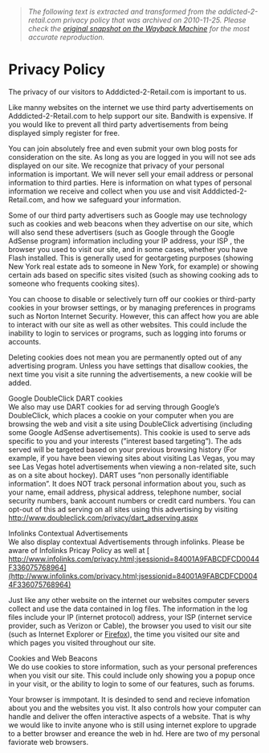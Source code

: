 > *The following text is extracted and transformed from the addicted-2-retail.com privacy policy that was archived on 2010-11-25. Please check the [original snapshot on the Wayback Machine](https://web.archive.org/web/20101125062037id_/http%3A//addicted-2-retail.com/adddicted-2-retail-privacy-policy) for the most accurate reproduction.*

# Privacy Policy

The privacy of our visitors to Adddicted-2-Retail.com is important to us.

Like manny websites on the internet we use third party advertisements on Adddicted-2-Retail.com to help support our site. Bandwith is expensive. If you would like to prevent all third party advertisements from being displayed simply register for free. 

You can join absolutely free and even submit your own blog posts for consideration on the site. As long as you are logged in you will not see ads displayed on our site. We recognize that privacy of your personal information is important. We will never sell your email address or personal information to third parties. Here is information on what types of personal information we receive and collect when you use and visit Adddicted-2-Retail.com, and how we safeguard your information. 

Some of our third party advertisers such as Google may use technology such as cookies and web beacons when they advertise on our site, which will also send these advertisers (such as Google through the Google AdSense program) information including your IP address, your ISP , the browser you used to visit our site, and in some cases, whether you have Flash installed. This is generally used for geotargeting purposes (showing New York real estate ads to someone in New York, for example) or showing certain ads based on specific sites visited (such as showing cooking ads to someone who frequents cooking sites).

You can choose to disable or selectively turn off our cookies or third-party cookies in your browser settings, or by managing preferences in programs such as Norton Internet Security. However, this can affect how you are able to interact with our site as well as other websites. This could include the inability to login to services or programs, such as logging into forums or accounts.

Deleting cookies does not mean you are permanently opted out of any advertising program. Unless you have settings that disallow cookies, the next time you visit a site running the advertisements, a new cookie will be added.

Google DoubleClick DART cookies  
We also may use DART cookies for ad serving through Google’s DoubleClick, which places a cookie on your computer when you are browsing the web and visit a site using DoubleClick advertising (including some Google AdSense advertisements). This cookie is used to serve ads specific to you and your interests (”interest based targeting”). The ads served will be targeted based on your previous browsing history (For example, if you have been viewing sites about visiting Las Vegas, you may see Las Vegas hotel advertisements when viewing a non-related site, such as on a site about hockey). DART uses “non personally identifiable information”. It does NOT track personal information about you, such as your name, email address, physical address, telephone number, social security numbers, bank account numbers or credit card numbers. You can opt-out of this ad serving on all sites using this advertising by visiting [http://www.doubleclick.com/privacy/dart_adserving.aspx ](http://www.doubleclick.com/privacy/dart_adserving.aspx)

Infolinks Contextual Advertisements  
We also display contextual Advertisements through infolinks. Please be aware of Infolinks Pricay Policy as well at [ http://www.infolinks.com/privacy.html;jsessionid=84001A9FABCDFCD0044F336075768964](http://www.infolinks.com/privacy.html;jsessionid=84001A9FABCDFCD0044F336075768964)

Just like any other website on the internet our websites computer severs collect and use the data contained in log files. The information in the log files include your IP (internet protocol) address, your ISP (internet service provider, such as Verizon or Cable), the browser you used to visit our site (such as Internet Explorer or [Firefox](http://www.mozilla.com/en-US/firefox/firefox.html)), the time you visited our site and which pages you visited throughout our site.

Cookies and Web Beacons  
We do use cookies to store information, such as your personal preferences when you visit our site. This could include only showing you a popup once in your visit, or the ability to login to some of our features, such as forums.

Your browser is immpotant. It is desinded to send and recieve infomation about you and the websites you vist. It also controls how your computer can handle and deliver the offen interactive aspects of a website. That is why we would like to invite anyone who is still using internet explore to upgrade to a better browser and ereance the web in hd. Here are two of my personal faviorate web browsers.
